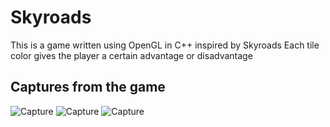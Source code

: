 # Skyroads

This is a game written using OpenGL in C++ inspired by Skyroads
Each tile color gives the player a certain advantage or disadvantage

## Captures from the game
![Capture](https://i.imgur.com/MvHCVhB.png)
![Capture](https://i.imgur.com/bKeGLmp.png)
![Capture](https://i.imgur.com/VbNOpCi.png)
